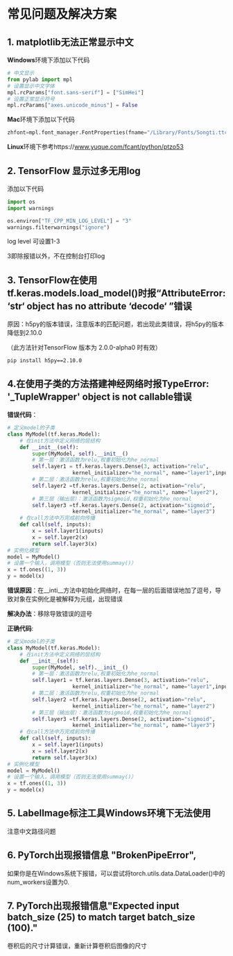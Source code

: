 # 常见问题及解决方案



## 1. matplotlib无法正常显示中文

**Windows**环境下添加以下代码

~~~python
# 中文显示
from pylab import mpl
# 设置显示中文字体
mpl.rcParams["font.sans-serif"] = ["SimHei"]
# 设置正常显示符号
mpl.rcParams["axes.unicode_minus"] = False
~~~

**Mac**环境下添加以下代码

~~~python
zhfont=mpl.font_manager.FontProperties(fname="/Library/Fonts/Songti.ttc")
~~~

**Linux**环境下参考https://www.yuque.com/fcant/python/ptzo53



## 2. TensorFlow 显示过多无用log

添加以下代码

~~~python
import os
import warnings

os.environ["TF_CPP_MIN_LOG_LEVEL"] = "3"
warnings.filterwarnings("ignore")
~~~

log level 可设置1-3

3即除报错以外，不在控制台打印log



## 3. TensorFlow在使用tf.keras.models.load_model()时报“AttributeError: ‘str‘ object has no attribute ‘decode‘ ”错误

原因：h5py的版本错误，注意版本的匹配问题，若出现此类错误，将h5py的版本降低到2.10.0

（此方法针对TensorFlow 版本为 2.0.0-alpha0 时有效）

~~~shell
pip install h5py==2.10.0
~~~


## 4.在使用子类的方法搭建神经网络时报TypeError: '_TupleWrapper' object is not callable错误

**错误代码**：

~~~python
# 定义model的子类
class MyModel(tf.keras.Model):
    # 在init方法中定义网络的层结构
    def __init__(self):
        super(MyModel, self).__init__()
        # 第一层：激活函数为relu,权重初始化为he_normal
        self.layer1 = tf.keras.layers.Dense(3, activation="relu",
                     kernel_initializer="he_normal", name="layer1",input_shape=(3,)),
        # 第二层：激活函数为relu,权重初始化为he_normal
        self.layer2 =tf.keras.layers.Dense(2, activation="relu",
                     kernel_initializer="he_normal", name="layer2"),
        # 第三层（输出层）：激活函数为sigmoid,权重初始化为he_normal
        self.layer3 =tf.keras.layers.Dense(2, activation="sigmoid",
                     kernel_initializer="he_normal", name="layer3")
    # 在call方法中万完成前向传播
    def call(self, inputs):
        x = self.layer1(inputs)
        x = self.layer2(x)
        return self.layer3(x)
# 实例化模型
model = MyModel()
# 设置一个输入，调用模型（否则无法使用summay()）
x = tf.ones((1, 3))
y = model(x)
~~~

**错误原因**：在\_\_inti\_\_方法中初始化网络时，在每一层的后面错误地加了逗号，导致对象在实例化是被解释为元组，出现错误

**解决办法**：移除导致错误的逗号

**正确代码**:

~~~python
# 定义model的子类
class MyModel(tf.keras.Model):
    # 在init方法中定义网络的层结构
    def __init__(self):
        super(MyModel, self).__init__()
        # 第一层：激活函数为relu,权重初始化为he_normal
        self.layer1 = tf.keras.layers.Dense(3, activation="relu",
                     kernel_initializer="he_normal", name="layer1",input_shape=(3,))
        # 第二层：激活函数为relu,权重初始化为he_normal
        self.layer2 =tf.keras.layers.Dense(2, activation="relu",
                     kernel_initializer="he_normal", name="layer2")
        # 第三层（输出层）：激活函数为sigmoid,权重初始化为he_normal
        self.layer3 =tf.keras.layers.Dense(2, activation="sigmoid",
                     kernel_initializer="he_normal", name="layer3")
    # 在call方法中万完成前向传播
    def call(self, inputs):
        x = self.layer1(inputs)
        x = self.layer2(x)
        return self.layer3(x)
# 实例化模型
model = MyModel()
# 设置一个输入，调用模型（否则无法使用summay()）
x = tf.ones((1, 3))
y = model(x)
~~~


## 5. LabelImage标注工具Windows环境下无法使用

注意中文路径问题


## 6. PyTorch出现报错信息 "BrokenPipeError", 

如果你是在Windows系统下报错，可以尝试将torch.utils.data.DataLoader()中的num_workers设置为0.


## 7. PyTorch出现报错信息"Expected input batch_size (25) to match target batch_size (100)."

卷积后的尺寸计算错误，重新计算卷积后图像的尺寸



